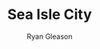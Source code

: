 ---
title: Sea Isle City
author: Ryan Gleason
publishDate: 2021-03-02 00:00:00
img: '/assets/destinations/sea-isle-city.jpg'
img_alt: Iridescent ripples of a bright blue and pink liquid
description: |
  A week long itinerary for Sea Isle City, NJ
tags:
  - Design
  - Dev
  - User Testing
---
